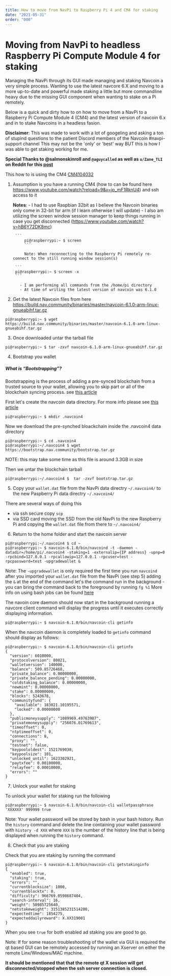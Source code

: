 ```yaml
---
title: How to move from NavPi to Raspberry Pi 4 and CM4 for staking
date: "2021-05-31"
order: "000"
---
```



# Moving from NavPi to headless Raspberry Pi Compute Module 4 for staking

Managing the NavPi through its GUI made managing and staking Navcoin a very simple process. Wanting to use the latest navcore 6.X and moving to a more up-to-date and powerful made staking a little but more commandline heavy due to the missing GUI component when wanting to stake on a Pi remotely. 

Below is a quick and dirty how to on how to move from a NavPi to a Raspberry Pi Compute Module 4 (CM4) and the latest version of navcoin 6.x and in  to stake Navcoins in a headless fasion.

**Disclaimer**: This was made to work with a lot of googeling and asking a ton of stupind questions to the patient Discord members of the Navcoin #navpi-support channel
                This may not be the 'only' or 'best' way BUT this is how I was able to get staking working for me.

**Special Thanks to @salmonskinroll and `@aguycalled` as well as `u/Zane_TLI` on Reddit for this [post](https://www.reddit.com/r/NavCoin/comments/l8jdcr/staking_with_navcoind_getstakinginfo_return>)**

This how to is using the CM4 [CM4104032](https://www.buyapi.ca/product/raspberry-pi-compute-module-4-wireless-4gb-32gb-cm4104032/)

1. Assumption is you have a running CM4 (how to can be found here https://www.youtube.com/watch?reload=9&v=jp_mF1RknU4) and ssh access to it

   **Notes**: - I had to use Raspbian 32bit as I believe the Navcoin binaries only come in 32-bit for arm (if I learn otherwise I will update)
          - I also am utilizing the screen window session manager to keep things running in case you get disconnected (https://www.youtube.com/watch?v=hB6Y72DK8mc)

	    ```
            pi@raspberrypi:~ $ screen
            ```

            Note: When reconnecting to the Raspberry Pi remotely re-connect to the still running window session(s)

	    ```
	    pi@raspberrypi:~ $ screen -x
	    ```

          - I am performing all commands from the /home/pi directory
          - At time of writing the latest version of navcoin was 6.1.0
2. Get the latest Navcoin files from here https://build.nav.community/binaries/master/navcoin-6.1.0-arm-linux-gnueabihf.tar.gz
```
pi@raspberrypi:~ $ wget https://build.nav.community/binaries/master/navcoin-6.1.0-arm-linux-gnueabihf.tar.gz
```
3. Once downloaded untar the tarball file 
```
pi@raspberrypi:~ $ tar -zxvf navcoin-6.1.0-arm-linux-gnueabihf.tar.gz
```
4. Bootstrap you wallet

##### What is “Bootstrapping”? 

Bootstrapping is the process of adding a pre-synced blockchain from a trusted source to your wallet, allowing you to skip part or all of the blockchain syncing process. see [this article](/navcoin-core/bootstrap-your-wallet/)

First let's create the navcoin data directory. For more info please see [this article](/navcoin-core/locate-your-data-directory/)
```
pi@raspberrypi:~ $ mkdir .navcoin4
```
Now we download the pre-synched bloackchain inside the .navcoin4 data directory
```
pi@raspberrypi:~ $ cd .navcoin4
pi@raspberrypi:~/.navcoin4 $ wget https://bootstrap.nav.community/bootstrap.tar.gz
```
NOTE: this may take some time as this file is around 3.3GB in size

Then we untar the blockchain tarball
```
pi@raspberrypi:~/.navcoin4 $  tar -zxvf bootstrap.tar.gz
```

5. Copy your `wallet.dat` file from the NavPi data directry `~/.navcoin4/` to the new Paspberry Pi data directry `~/.navcoin4/`

There are several ways of doing this

- via ssh secure copy `scp`
- via SSD card moving the SSD from the old NavPi to the new Raspberry Pi and copying the `wallet.dat` file from there to `~/.navcoin4/`

6. Return to the home folder and start the navcoin server
```
pi@raspberrypi:~/.navcoin4 $ cd ~
pi@raspberrypi:~ $ navcoin-6.1.0/bin/navcoind -t -daemon -datadir=/home/pi/.nacvoin4 -staking=1 -externalip={IP address} -upnp=0 -rpcbind=127.0.0.1 -rpcallowip=127.0.0.1 -rpcuser=test -rpcpassword=test -upgradewallet &
```

Note: The `-upgradewallet` is only required the first time you run `navcoind` after you imported your `wallet.dat` file from the NavPi (see step 5)
      adding the `&` at the end of the command let's the command run in the background - you can bring the command back to the foreground by running `fg %1`
      More info on using bash jobs can be found [here](https://www.linuxjournal.com/content/job-control-bash-feature-you-only-think-you-dont-need)

The navoin core daemon should now start in the background running a navcore client command will display the progress until it executes correctly displaying information.

```
pi@raspberrypi:~ $ navcoin-6.1.0/bin/navcoin-cli getinfo
```

When the navcoin daemon is completely loaded to `getinfo` command should display as follows:
```
pi@raspberrypi:~ $ navcoin-6.1.0/bin/navcoin-cli getinfo
{
  "version": 6010000,
  "protocolversion": 80021,
  "walletversion": 140000,
  "balance": 509.85726468,
  "private_balance": 0.00000000,
  "private_balance_pending": 0.00000000,
  "coldstaking_balance": 0.00000000,
  "newmint": 0.00000000,
  "stake": 0.00000000,
  "blocks": 5243678,
  "communityfund": {
    "available": 183021.10195571,
    "locked": 0.00000000
  },
  "publicmoneysupply": "1089969.49763987",
  "privatemoneysupply": "256076.01769613",
  "timeoffset": 0,
  "ntptimeoffset": 0,
  "connections": 8,
  "proxy": "",
  "testnet": false,
  "keypoololdest": 1521769038,
  "keypoolsize": 101,
  "unlocked_until": 1623302921,
  "paytxfee": 0.00100000,
  "relayfee": 0.00010000,
  "errors": ""
}
```

7. Unlock your wallet for staking

To unlock your wallet for staking run the following 
```
pi@raspberrypi:~ $ navcoin-6.1.0/bin/navcoin-cli walletpassphrase 'XXXXXX' 999999 true
```

Note: Your wallet password will be stored by bash in your bash history. Run the `history` command and delete the line containing your wallet password with `history -d XXX` where `XXX` is the number of the history line that is being displayed when running the `history` command.

8. Check that you are staking

Check that you are staking by running the command

```
pi@raspberrypi:~ $ navcoin-6.1.0/bin/navcoin-cli getstakinginfo
{
  "enabled": true,
  "staking": true,
  "errors": "",
  "currentblocksize": 1000,
  "currentblocktx": 0,
  "difficulty": 966769.0598687404,
  "search-interval": 16,
  "weight": 50985725640,
  "netstakeweight": 3151385231514200,
  "expectedtime": 1854275,
  "expecteddailyreward": X.XX319001
}
```

When you see `true` for both enabled ad staking you are good to go.

Note: If for some reason troubleshooting of the wallet via GUI is required the qt based GUI can be remotely accessed by running an Xserver on either the remote Linx/Windows/MAC machine. 

**It should be mentioned that that the remote qt X session will get disconnected/stopped when the ssh server connection is closed.**
